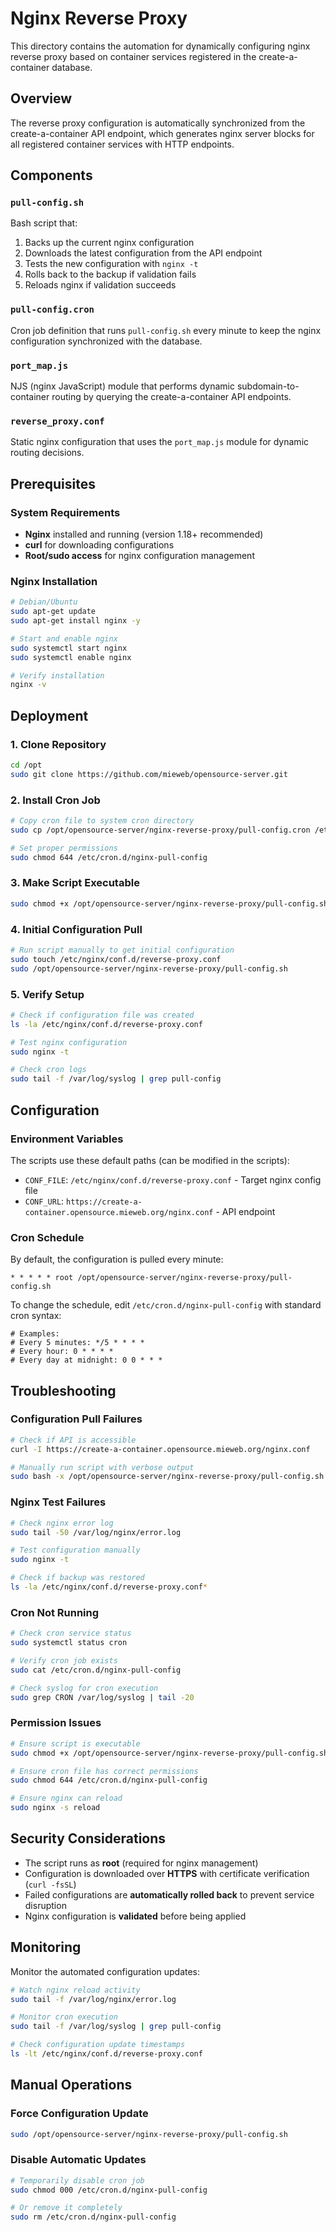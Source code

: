 # Nginx Reverse Proxy

This directory contains the automation for dynamically configuring nginx reverse proxy based on container services registered in the create-a-container database.

## Overview

The reverse proxy configuration is automatically synchronized from the create-a-container API endpoint, which generates nginx server blocks for all registered container services with HTTP endpoints.

## Components

### `pull-config.sh`
Bash script that:
1. Backs up the current nginx configuration
2. Downloads the latest configuration from the API endpoint
3. Tests the new configuration with `nginx -t`
4. Rolls back to the backup if validation fails
5. Reloads nginx if validation succeeds

### `pull-config.cron`
Cron job definition that runs `pull-config.sh` every minute to keep the nginx configuration synchronized with the database.

### `port_map.js`
NJS (nginx JavaScript) module that performs dynamic subdomain-to-container routing by querying the create-a-container API endpoints.

### `reverse_proxy.conf`
Static nginx configuration that uses the `port_map.js` module for dynamic routing decisions.

## Prerequisites

### System Requirements
- **Nginx** installed and running (version 1.18+ recommended)
- **curl** for downloading configurations
- **Root/sudo access** for nginx configuration management

### Nginx Installation
```bash
# Debian/Ubuntu
sudo apt-get update
sudo apt-get install nginx -y

# Start and enable nginx
sudo systemctl start nginx
sudo systemctl enable nginx

# Verify installation
nginx -v
```

## Deployment

### 1. Clone Repository
```bash
cd /opt
sudo git clone https://github.com/mieweb/opensource-server.git
```

### 2. Install Cron Job
```bash
# Copy cron file to system cron directory
sudo cp /opt/opensource-server/nginx-reverse-proxy/pull-config.cron /etc/cron.d/nginx-pull-config

# Set proper permissions
sudo chmod 644 /etc/cron.d/nginx-pull-config
```

### 3. Make Script Executable
```bash
sudo chmod +x /opt/opensource-server/nginx-reverse-proxy/pull-config.sh
```

### 4. Initial Configuration Pull
```bash
# Run script manually to get initial configuration
sudo touch /etc/nginx/conf.d/reverse-proxy.conf
sudo /opt/opensource-server/nginx-reverse-proxy/pull-config.sh
```

### 5. Verify Setup
```bash
# Check if configuration file was created
ls -la /etc/nginx/conf.d/reverse-proxy.conf

# Test nginx configuration
sudo nginx -t

# Check cron logs
sudo tail -f /var/log/syslog | grep pull-config
```

## Configuration

### Environment Variables
The scripts use these default paths (can be modified in the scripts):

- `CONF_FILE`: `/etc/nginx/conf.d/reverse-proxy.conf` - Target nginx config file
- `CONF_URL`: `https://create-a-container.opensource.mieweb.org/nginx.conf` - API endpoint

### Cron Schedule
By default, the configuration is pulled every minute:
```
* * * * * root /opt/opensource-server/nginx-reverse-proxy/pull-config.sh
```

To change the schedule, edit `/etc/cron.d/nginx-pull-config` with standard cron syntax:
```
# Examples:
# Every 5 minutes: */5 * * * *
# Every hour: 0 * * * *
# Every day at midnight: 0 0 * * *
```

## Troubleshooting

### Configuration Pull Failures
```bash
# Check if API is accessible
curl -I https://create-a-container.opensource.mieweb.org/nginx.conf

# Manually run script with verbose output
sudo bash -x /opt/opensource-server/nginx-reverse-proxy/pull-config.sh
```

### Nginx Test Failures
```bash
# Check nginx error log
sudo tail -50 /var/log/nginx/error.log

# Test configuration manually
sudo nginx -t

# Check if backup was restored
ls -la /etc/nginx/conf.d/reverse-proxy.conf*
```

### Cron Not Running
```bash
# Check cron service status
sudo systemctl status cron

# Verify cron job exists
sudo cat /etc/cron.d/nginx-pull-config

# Check syslog for cron execution
sudo grep CRON /var/log/syslog | tail -20
```

### Permission Issues
```bash
# Ensure script is executable
sudo chmod +x /opt/opensource-server/nginx-reverse-proxy/pull-config.sh

# Ensure cron file has correct permissions
sudo chmod 644 /etc/cron.d/nginx-pull-config

# Ensure nginx can reload
sudo nginx -s reload
```

## Security Considerations

- The script runs as **root** (required for nginx management)
- Configuration is downloaded over **HTTPS** with certificate verification (`curl -fsSL`)
- Failed configurations are **automatically rolled back** to prevent service disruption
- Nginx configuration is **validated** before being applied

## Monitoring

Monitor the automated configuration updates:

```bash
# Watch nginx reload activity
sudo tail -f /var/log/nginx/error.log

# Monitor cron execution
sudo tail -f /var/log/syslog | grep pull-config

# Check configuration update timestamps
ls -lt /etc/nginx/conf.d/reverse-proxy.conf
```

## Manual Operations

### Force Configuration Update
```bash
sudo /opt/opensource-server/nginx-reverse-proxy/pull-config.sh
```

### Disable Automatic Updates
```bash
# Temporarily disable cron job
sudo chmod 000 /etc/cron.d/nginx-pull-config

# Or remove it completely
sudo rm /etc/cron.d/nginx-pull-config
```
